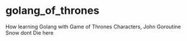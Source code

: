 # golang_of_thrones
How learning Golang with Game of Thrones Characters, John Goroutine Snow dont Die here
